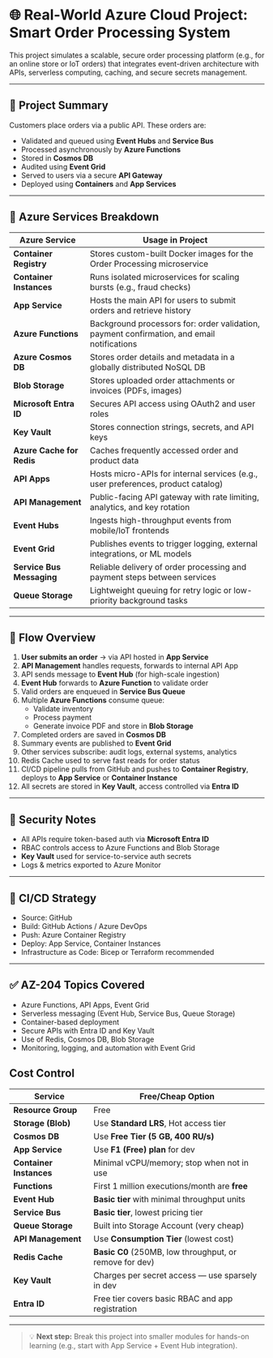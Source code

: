 # 🌐 Real-World Azure Cloud Project: Smart Order Processing System

This project simulates a scalable, secure order processing platform (e.g., for an online store or IoT orders) that integrates event-driven architecture with APIs, serverless computing, caching, and secure secrets management.

---

## 🔧 Project Summary

Customers place orders via a public API. These orders are:

- Validated and queued using **Event Hubs** and **Service Bus**
- Processed asynchronously by **Azure Functions**
- Stored in **Cosmos DB**
- Audited using **Event Grid**
- Served to users via a secure **API Gateway**
- Deployed using **Containers** and **App Services**

---

## 🧩 Azure Services Breakdown

| **Azure Service**         | **Usage in Project**                                                                       |
| ------------------------- | ------------------------------------------------------------------------------------------ |
| **Container Registry**    | Stores custom-built Docker images for the Order Processing microservice                    |
| **Container Instances**   | Runs isolated microservices for scaling bursts (e.g., fraud checks)                        |
| **App Service**           | Hosts the main API for users to submit orders and retrieve history                         |
| **Azure Functions**       | Background processors for: order validation, payment confirmation, and email notifications |
| **Azure Cosmos DB**       | Stores order details and metadata in a globally distributed NoSQL DB                       |
| **Blob Storage**          | Stores uploaded order attachments or invoices (PDFs, images)                               |
| **Microsoft Entra ID**    | Secures API access using OAuth2 and user roles                                             |
| **Key Vault**             | Stores connection strings, secrets, and API keys                                           |
| **Azure Cache for Redis** | Caches frequently accessed order and product data                                          |
| **API Apps**              | Hosts micro-APIs for internal services (e.g., user preferences, product catalog)           |
| **API Management**        | Public-facing API gateway with rate limiting, analytics, and key rotation                  |
| **Event Hubs**            | Ingests high-throughput events from mobile/IoT frontends                                   |
| **Event Grid**            | Publishes events to trigger logging, external integrations, or ML models                   |
| **Service Bus Messaging** | Reliable delivery of order processing and payment steps between services                   |
| **Queue Storage**         | Lightweight queuing for retry logic or low-priority background tasks                       |

---

## 📘 Flow Overview

1. **User submits an order** → via API hosted in **App Service**
2. **API Management** handles requests, forwards to internal API App
3. API sends message to **Event Hub** (for high-scale ingestion)
4. **Event Hub** forwards to **Azure Function** to validate order
5. Valid orders are enqueued in **Service Bus Queue**
6. Multiple **Azure Functions** consume queue:
   - Validate inventory
   - Process payment
   - Generate invoice PDF and store in **Blob Storage**
7. Completed orders are saved in **Cosmos DB**
8. Summary events are published to **Event Grid**
9. Other services subscribe: audit logs, external systems, analytics
10. Redis Cache used to serve fast reads for order status
11. CI/CD pipeline pulls from GitHub and pushes to **Container Registry**, deploys to **App Service** or **Container Instance**
12. All secrets are stored in **Key Vault**, access controlled via **Entra ID**

---

## 🔐 Security Notes

- All APIs require token-based auth via **Microsoft Entra ID**
- RBAC controls access to Azure Functions and Blob Storage
- **Key Vault** used for service-to-service auth secrets
- Logs & metrics exported to Azure Monitor

---

## 🚀 CI/CD Strategy

- Source: GitHub
- Build: GitHub Actions / Azure DevOps
- Push: Azure Container Registry
- Deploy: App Service, Container Instances
- Infrastructure as Code: Bicep or Terraform recommended

---

## ✅ AZ-204 Topics Covered

- Azure Functions, API Apps, Event Grid
- Serverless messaging (Event Hub, Service Bus, Queue Storage)
- Container-based deployment
- Secure APIs with Entra ID and Key Vault
- Use of Redis, Cosmos DB, Blob Storage
- Monitoring, logging, and automation with Event Grid

## Cost Control

| **Service**             | **Free/Cheap Option**                                   |
| ----------------------- | ------------------------------------------------------- |
| **Resource Group**      | Free                                                    |
| **Storage (Blob)**      | Use **Standard LRS**, Hot access tier                   |
| **Cosmos DB**           | Use **Free Tier (5 GB, 400 RU/s)**                      |
| **App Service**         | Use **F1 (Free) plan** for dev                          |
| **Container Instances** | Minimal vCPU/memory; stop when not in use               |
| **Functions**           | First 1 million executions/month are **free**           |
| **Event Hub**           | **Basic tier** with minimal throughput units            |
| **Service Bus**         | **Basic tier**, lowest pricing tier                     |
| **Queue Storage**       | Built into Storage Account (very cheap)                 |
| **API Management**      | Use **Consumption Tier** (lowest cost)                  |
| **Redis Cache**         | **Basic C0** (250MB, low throughput, or remove for dev) |
| **Key Vault**           | Charges per secret access — use sparsely in dev         |
| **Entra ID**            | Free tier covers basic RBAC and app registration        |

---

> 💡 **Next step:** Break this project into smaller modules for hands-on learning (e.g., start with App Service + Event Hub integration).
